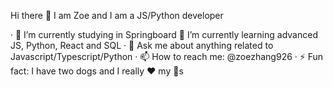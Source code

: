 Hi there 👋
I am Zoe and I am a JS/Python developer

· 🔭 I’m currently studying in Springboard
🌱 I’m currently learning advanced JS, Python, React and SQL 
· 💬 Ask me about anything related to Javascript/Typescript/Python
· 📫 How to reach me: @zoezhang926
· ⚡ Fun fact: I have two dogs and I really ❤️ my 🐶s
<!--
**zoezhang926/zoezhang926** is a ✨ _special_ ✨ repository because its `README.md` (this file) appears on your GitHub profile.

Here are some ideas to get you started:

- 🔭 I’m currently working on ...
- 🌱 I’m currently learning ...
- 👯 I’m looking to collaborate on ...
- 🤔 I’m looking for help with ...
- 💬 Ask me about ...
- 📫 How to reach me: ...
- 😄 Pronouns: ...
- ⚡ Fun fact: ...
-->
